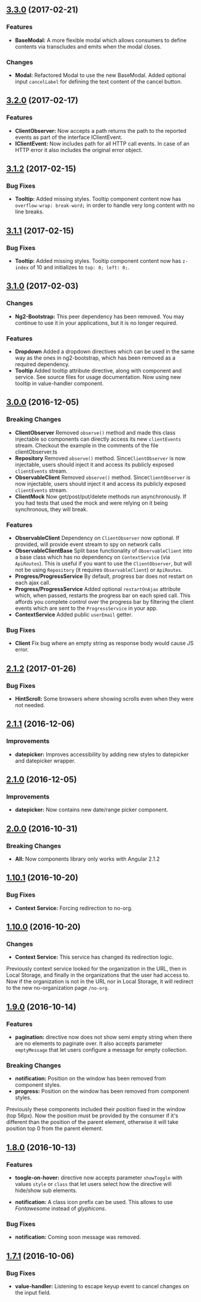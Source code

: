 <a name="3.3.0"></a>
## [3.3.0](https://github.com/gabyvs/ng2-ue-utils/compare/3.2.0...3.3.0) (2017-02-21)

### Features

* **BaseModal:** A more flexible modal which allows consumers to define contents via transcludes and emits when the modal closes.

### Changes

* **Modal:** Refactored Modal to use the new BaseModal.  Added optional input `cancelLabel` for defining the text content of the cancel button.

<a name="3.2.0"></a>
## [3.2.0](https://github.com/gabyvs/ng2-ue-utils/compare/3.1.2...3.2.0) (2017-02-17)

### Features

* **ClientObserver:** Now accepts a path returns the path to the reported events as part of the interface IClientEvent. 
* **IClientEvent:** Now includes path for all HTTP call events. In case of an HTTP error it also includes the original error object. 

<a name="3.1.2"></a>
## [3.1.2](https://github.com/gabyvs/ng2-ue-utils/compare/3.1.1...3.1.2) (2017-02-15)

### Bug Fixes

* **Tooltip:** Added missing styles.  Tooltip component content now has `overflow-wrap: break-word;` in order to handle very long content with no line breaks.

<a name="3.1.1"></a>
## [3.1.1](https://github.com/gabyvs/ng2-ue-utils/compare/3.1.0...3.1.1) (2017-02-15)

### Bug Fixes

* **Tooltip:** Added missing styles.  Tooltip component content now has `z-index` of 10 and initializes to `top: 0; left: 0;`. 

<a name="3.1.0"></a>
## [3.1.0](https://github.com/gabyvs/ng2-ue-utils/compare/3.0.0...3.1.0) (2017-02-03)

### Changes
* **Ng2-Bootstrap:** This peer dependency has been removed.  You may continue to use it in your applications, but it is no longer required. 

### Features
* **Dropdown** Added a dropdown directives which can be used in the same way as the ones in ng2-bootstrap, which has been removed as a required dependency.
* **Tooltip** Added tooltip attribute directive, along with component and service.  See source files for usage documentation.  Now using new tooltip in value-handler component.

<a name="3.0.0"></a>
## [3.0.0](https://github.com/gabyvs/ng2-ue-utils/compare/2.1.2...3.0.0) (2016-12-05)

### Breaking Changes
* **ClientObserver** Removed `observe()` method and made this class injectable so components can directly access its new `clientEvents` stream. Checkout the example in the comments of the file clientObserver.ts
* **Repository** Removed `observe()` method. Since`ClientObserver` is now injectable, users should inject it and access its publicly exposed `clientEvents` stream.
* **ObservableClient** Removed `observe()` method. Since`ClientObserver` is now injectable, users should inject it and access its publicly exposed `clientEvents` stream.
* **ClientMock** Now get/post/put/delete methods run asynchronously. If you had tests that used the mock and were relying on it being synchronous, they will break.

### Features
* **ObservableClient** Dependency on `ClientObserver` now optional.  If provided, will provide event stream to spy on network calls
* **ObservableClientBase** Split base functionality of `ObservableClient` into a base class which has no dependency on `ContextService` (via `ApiRoutes`).  This is useful if you want to use the `ClientObserver`, but will not be using `Repository` (it requires `ObservableClient`) or `ApiRoutes`.
* **Progress/ProgressService** By default, progress bar does not restart on each ajax call.  
* **Progress/ProgressService** Added optional `restartOnAjax` attribute which, when passed, restarts the progress bar on each spied call.  This affords you complete control over the progress bar by filtering the client events which are sent to the `ProgressService` in your app.
* **ContextService** Added public `userEmail` getter. 

### Bug Fixes
* **Client** Fix bug where an empty string as response body would cause JS error.

<a name="2.1.2"></a>
## [2.1.2](https://github.com/gabyvs/ng2-ue-utils/compare/2.1.1...2.1.2) (2017-01-26)

### Bug Fixes

* **HintScroll:** Some browsers where showing scrolls even when they were not needed. 

<a name="2.1.1"></a>
## [2.1.1](https://github.com/gabyvs/ng2-ue-utils/compare/2.1.0...2.1.1) (2016-12-06)

### Improvements

* **datepicker:** Improves accessibility by adding new styles to datepicker and datepicker wrapper.

<a name="2.1.0"></a>
## [2.1.0](https://github.com/gabyvs/ng2-ue-utils/compare/2.0.0...2.1.0) (2016-12-05)

### Improvements

* **datepicker:** Now contains new date/range picker component.
 
<a name="2.0.0"></a>
## [2.0.0](https://github.com/gabyvs/ng2-ue-utils/compare/1.10.1...2.0.0) (2016-10-31)

### Breaking Changes

* **All:** Now components library only works with Angular 2.1.2
 
<a name="1.10.1"></a>
## [1.10.1](https://github.com/gabyvs/ng2-ue-utils/compare/1.10.0...1.10.1) (2016-10-20)

### Bug Fixes

* **Context Service:** Forcing redirection to no-org.
 
<a name="1.10.0"></a>
## [1.10.0](https://github.com/gabyvs/ng2-ue-utils/compare/1.9.0...1.10.0) (2016-10-20)

### Changes

* **Context Service:** This service has changed its redirection logic. 

Previously context service looked for the organization in the URL, then in Local Storage, and finally in the organizations that the user had access to.
Now if the organization is not in the URL nor in Local Storage, it will redirect to the new no-organization page `/no-org`. 

<a name="1.9.0"></a>
## [1.9.0](https://github.com/gabyvs/ng2-ue-utils/compare/1.8.0...1.9.0) (2016-10-14)

### Features

* **pagination:** directive now does not show semi empty string when there are no elements to paginate over. It also accepts parameter `emptyMessage` that let users configure a message for empty collection.

### Breaking Changes

* **notification:** Position on the window has been removed from component styles. 
* **progress:** Position on the window has been removed from component styles.

Previously these components included their position fixed in the window (top 56px).
Now the position must be provided by the consumer if it's different than the position of the parent element,
otherwise it will take position top 0 from the parent element.

<a name="1.8.0"></a>
## [1.8.0](https://github.com/gabyvs/ng2-ue-utils/compare/1.7.1...1.8.0) (2016-10-13)

### Features

* **toogle-on-hover:** directive now accepts parameter `showToggle` with values `style` or `class` that let users select how the directive will hide/show sub elements.

* **notification:** A class icon prefix can be used. This allows to use _Fontawesome_ instead of _glyphicons_.

### Bug Fixes

* **notification:** Coming soon message was removed.

<a name="1.7.1"></a>
## [1.7.1](https://github.com/gabyvs/ng2-ue-utils/compare/1.7.0...1.7.1) (2016-10-06)

### Bug Fixes

* **value-handler:** Listening to escape keyup event to cancel changes on the input field.
